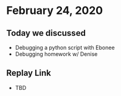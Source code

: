 # February 24, 2020

## Today we discussed 
- Debugging a python script with Ebonee
- Debugging homework w/ Denise

## Replay Link
- TBD

